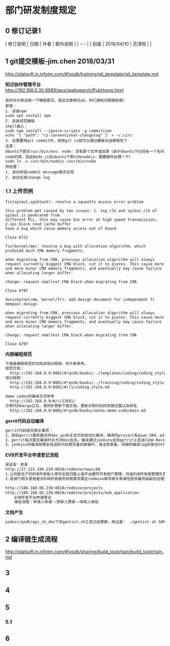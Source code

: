 ﻿# 部门研发制度规定

## 0 修订记录1
| 修订说明 | 日期 | 作者 | 额外说明 |
| --- |
| 初版 | 2018/04/10 | 员清观 |  |

## 1 git提交模板-jim.chen 2018/03/31
http://platsoft.in.infotm.com/#!qsdk/training/git_template/git_template.md

**知识协作管理平台**<br>
  http://192.168.0.30:8989/wcp/websearch/PubHome.html

```shell
有时间大家试用一下模板提交，我这边使用已ok，你们遇到问题报给我）
安装：
1. 安装npm
sudo apt install npm
2. 安装规范模板
shell输入：
sudo npm install --ignore-scripts -g commitizen
echo '{ "path": "cz-conventional-changelog" }' > ~/.czrc
3. 在需要用git commit时，改用git cz就可以通过模板对话框填写了
注意：
Ubuntu下提示/usr/bin/env: node: 没有那个文件或目录（由于Ubuntu下已经有一个名叫node的库，因此Node.js在ubuntu下默认叫nodejs，需要额外处理一下）
sudo ln -s /usr/bin/nodejs /usr/bin/node
待处理：
1. 自动校验commit message是否合规
2. 自动生成change log
```

### 1.1 上传范例

    fix(spimul,spiblock): resolve a squashfs access error problem

    this problem get caused by two issues: 1. ssp_clk and spibus_clk of spimul is generated from
    different PLL, this may cause bus error at high speed transmission; 2.spi_block read cache buffer
    have a bug which casue memory access out of bound

    Close 6722

    fix(kernel/mm): resolve a bug with allocation algorithm, which produced much CMA memory fragments.

    when migrating from CMA, previous allocation algorithm will always request currently biggest CMA block, cut it to pieces. This cause more and more minor CMA memory fragments, and eventually may cause failure when allocating larger buffer.

    change: request smallest CMA block when migrating from CMA

    Close 6797

    docs(kernel/mm, kernel/fr): add design document for independent fr mempool design

    when migrating from CMA, previous allocation algorithm will always request currently biggest CMA block, cut it to pieces. This cause more and more minor CMA memory fragments, and eventually may cause failure when allocating larger buffer.

    change: request smallest CMA block when migrating from CMA

    Close 6797


**内部编程规范**
```bash
下面是编程规范的文档及培训视频，供大家参考。
规范文档：
  http://192.168.0.9:8881/#!qsdk/books/../templates/coding/coding_style.md
培训视频：
  http://192.168.0.9:8881/#!qsdk/books/../training/coding/coding_style.md
  http://192.168.0.9:8881/#!/1/coding_style.md

demo codes的编译方式参考
  http://192.168.0.9/#/c/12691/
示例代码merge之后，请同步更新下面文档，更新示例代码的存放位置以及命名
  http://192.168.0.9:8881/#!qsdk/books/notes-demo-code/main.md
```

**gerrit代码自动编译**
```bash
gerrit代码提交相关事项：
1、目前gerrit服务器支持dev_qsdk主支代码自动化编译，编译的project有qiwo_304、q3evb_v1.1、q3fevb_va、apollo3_evb、apollo-eco-3550e_evb
2、gerrit每次提交编译时长为30min左右，编译通过jenkins会向gerrit上发送Code-Review+1 Verified+1， 编译失败jenkins会发送Code-Review-1 Verified-1，请merge时耐心等待jenkins的编译结果
3、jenkins的编译结果会发送到代码提交者的邮箱中，请注意查看，详细的编译log存放在http://192.168.0.6/results，编译失败后请及时修正，以免耽误开发进度
```

**EVB开发平台申请登记流程**
```bash
吴征安　老吴
http://27.115.104.234:8810/redmine/news/68
1.公司新生产的EVB开发板入库时全部归属上海平台硬件开发部门管理，并由EVB开发板管理负责人对EVB开发板进行统一编号，并记入《固定资产表》中予以管理。
2.各部门相关使用者对EVB开发板的领用需求需在redmine填写相关申请信息并最终由副总经理批准后，方可由EVB开发平台管理部门发放

http://180.168.66.238:8810/redmine/projects
http://180.168.66.238:8810/redmine/projects/evb_application
    EVB开发平台申请登记
    审批流程：申请人申请->预审人预审->审核人审批
```
**文档产生**
```bash
psdocs/qsdk/api_zh_dev下的genlist.sh工具已经更新，用法是： ./genlist.sh SUMMARY.md applist.md
```



## 2 编译链生成流程
  http://platsoft.in.infotm.com/#!qsdk/sharing/build_toolchain/build_toolchain.md

## 3

## 4

## 5
### 5.1

## 6
